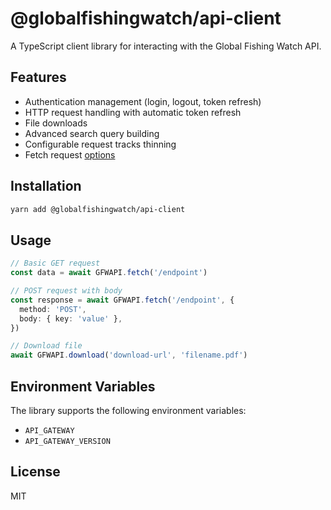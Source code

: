 # @globalfishingwatch/api-client

A TypeScript client library for interacting with the Global Fishing Watch API.

## Features

- Authentication management (login, logout, token refresh)
- HTTP request handling with automatic token refresh
- File downloads
- Advanced search query building
- Configurable request tracks thinning
- Fetch request [options](https://github.com/GlobalFishingWatch/frontend/blob/master/libs/api-client/src/api-client.ts#L37)

## Installation

```bash
yarn add @globalfishingwatch/api-client
```

## Usage

```typescript
// Basic GET request
const data = await GFWAPI.fetch('/endpoint')

// POST request with body
const response = await GFWAPI.fetch('/endpoint', {
  method: 'POST',
  body: { key: 'value' },
})

// Download file
await GFWAPI.download('download-url', 'filename.pdf')
```

## Environment Variables

The library supports the following environment variables:

- `API_GATEWAY`
- `API_GATEWAY_VERSION`

## License

MIT

